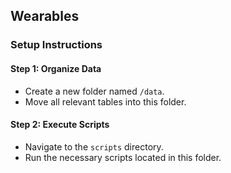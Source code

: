 ## Wearables

### Setup Instructions

#### Step 1: Organize Data
- Create a new folder named `/data`.
- Move all relevant tables into this folder.

#### Step 2: Execute Scripts
- Navigate to the `scripts` directory.
- Run the necessary scripts located in this folder.